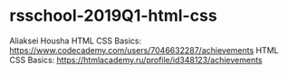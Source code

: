 # rsschool-2019Q1-html-css
Aliaksei Housha
HTML CSS Basics: https://www.codecademy.com/users/7046632287/achievements
HTML CSS Basics: https://htmlacademy.ru/profile/id348123/achievements